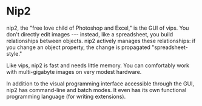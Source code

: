 # Nip2

nip2, the "free love child of Photoshop and Excel," is the GUI of vips. You don't directly edit images --- instead, like a spreadsheet, you build relationships between objects. nip2 actively manages these relationships: if you change an object property, the change is propagated "spreadsheet-style."

Like vips, nip2 is fast and needs little memory. You can comfortably work with multi-gigabyte images on very modest hardware.

In addition to the visual programming interface accessible through the GUI,
nip2 has command-line and batch modes. It even has its own functional
programming language (for writing extensions).
